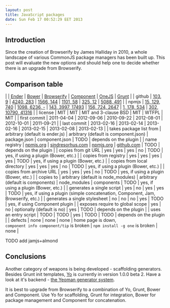 ```yaml
---
layout: post
title: JavaScript packages
date: Sun Feb 17 00:52:29 EET 2013
---
```

<style>
table {
    white-space: nowrap;
}
</style>

## Introduction
Since the creation of Browserify by James Halliday in 2010,
a whole landscape of various CommonJS package managers has been built up.
This post will evaluate the new options
and should help one to decide whether there is an upgrade from Browserify.

## Comparison table

| | [Ender](http://ender.jit.su) | [Bower](http://twitter.github.com/bower/) | [Browserify](http://browserify.org/) | [Component](http://component.io/) | [OneJS](https://github.com/azer/onejs) | [Grunt](http://gruntjs.com/) |
| github | [103, 9](https://github.com/ender-js/Ender) | [4240, 283](https://github.com/twitter/bower) | [1566, 144](https://github.com/substack/node-browserify) | [1101, 58](https://github.com/component/component) | [325, 12](https://github.com/azer/onejs) | [5088, 491](https://github.com/gruntjs/grunt) |
| npmjs | [15, 129, 740](https://npmjs.org/package/ender) | [1098, 6236, -](https://npmjs.org/package/bower) | [143, 3997, 17493](https://npmjs.org/package/browserify) | [156, 724, 2647](https://npmjs.org/package/component) | [1, 178, 534](https://npmjs.org/package/one) | [302, 10790, 41316](https://npmjs.org/package/grunt) |
| license | MIT | MIT | MIT and 3-clause BSD | MIT | WTFPL | MIT |
| first commit | 2011-04-04 | 2012-09-06 | 2010-09-22 | 2012-08-01 | 2012-10-01 | 2011-09-21 |
| last commit | 2013-02-16 | 2013-02-14 | 2013-02-16 | 2013-02-15 | 2013-02-08 | 2013-02-13 |
| takes package list from | arbitrary (default is ender.js) | arbitrary (default is component.json) | package.json | component.json | TODO | depends on the plugin |
| name registry | [npmjs.org](https://npmjs.org) | [sindresorhus.com](http://sindresorhus.com/bower-components/) | [npmjs.org](https://npmjs.org) | [github.com](https://github.com) | TODO | depends on the plugin |
| copies from git URL | yes | yes | yes | no | TODO | yes, if using a plugin (Bower, etc.) |
| copies from registry | yes | yes | yes | yes | TODO | yes, if using a plugin (Bower, etc.) |
| copies from local directory | yes | yes | yes | no | TODO | yes, if using a plugin (Bower, etc.) |
| copies from archive URL | yes | yes | yes | no | TODO | yes, if using a plugin (Bower, etc.) |
| copies to | arbitrary (default is node_modules) | arbitrary (default is components) | node_modules | components | TODO | yes, if using a plugin (Bower, etc.) |
| generates a single script | yes | no | yes | yes | TODO | yes, if using a plugin (simple concatenation, Component, Jam, Browserify, etc.) |
| generates a single stylesheet | no | no | no | yes | TODO | yes, if using Component plugin |
| exposes require to global scope | yes | no | optionally (default is no) | yes | TODO | depends on the plugin |
| uses an entry script | TODO | TODO | yes | TODO | TODO | depends on the plugin |
| defects | none | none | none | home page is down,<br>`component info component/tip` is broken | `npm install -g one` is broken | none |

TODO add jamjs+almond

## Conclusions

Another category of weapons is being developed - scaffolding generators. Besides Grunt init templates, [Yo](http://yeoman.io) is currently in version 1.0.0 beta 2. Have a look at it's backend - [the Yeoman generator system](https://github.com/yeoman/generator).

It is best to upgrade from Browserify to a combination of Yo, Grunt, Bower and Component. Use Yo for scaffolding, Grunt for integration, Bower for package management and Component for concatenation.
